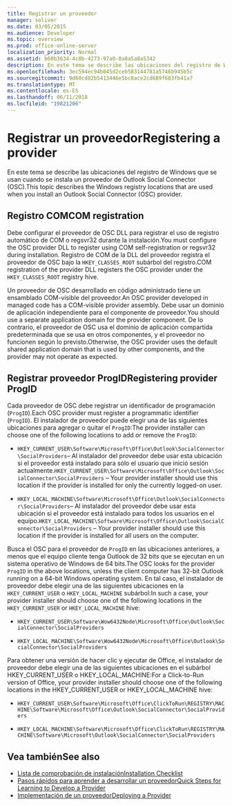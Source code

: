 ```yaml
---
title: Registrar un proveedor
manager: soliver
ms.date: 03/05/2015
ms.audience: Developer
ms.topic: overview
ms.prod: office-online-server
localization_priority: Normal
ms.assetid: b60b3634-4c8b-4273-97a0-0a8a5a8a5342
description: En este tema se describe las ubicaciones del registro de Windows que se usan cuando se instala un proveedor de Outlook Social Connector (OSC).
ms.openlocfilehash: 3ec594ec94b045d2ceb583144781a5746b945b5c
ms.sourcegitcommit: 9d60cd82b5413446e5bc8ace2cd689f683fb41a7
ms.translationtype: MT
ms.contentlocale: es-ES
ms.lasthandoff: 06/11/2018
ms.locfileid: "19821206"
---
```

# <a name="registering-a-provider"></a><span data-ttu-id="e3f46-103">Registrar un proveedor</span><span class="sxs-lookup"><span data-stu-id="e3f46-103">Registering a provider</span></span>

<span data-ttu-id="e3f46-104">En este tema se describe las ubicaciones del registro de Windows que se usan cuando se instala un proveedor de Outlook Social Connector (OSC).</span><span class="sxs-lookup"><span data-stu-id="e3f46-104">This topic describes the Windows registry locations that are used when you install an Outlook Social Connector (OSC) provider.</span></span>
  
## <a name="com-registration"></a><span data-ttu-id="e3f46-105">Registro COM</span><span class="sxs-lookup"><span data-stu-id="e3f46-105">COM registration</span></span>

<span data-ttu-id="e3f46-106">Debe configurar el proveedor de OSC DLL para registrar el uso de registro automático de COM o regsvr32 durante la instalación.</span><span class="sxs-lookup"><span data-stu-id="e3f46-106">You must configure the OSC provider DLL to register using COM self-registration or regsvr32 during installation.</span></span> <span data-ttu-id="e3f46-107">Registro de COM de la DLL del proveedor registra el proveedor de OSC bajo la `HKEY_CLASSES_ROOT` subárbol del registro.</span><span class="sxs-lookup"><span data-stu-id="e3f46-107">COM registration of the provider DLL registers the OSC provider under the `HKEY_CLASSES_ROOT` registry hive.</span></span> 
  
<span data-ttu-id="e3f46-108">Un proveedor de OSC desarrollado en código administrado tiene un ensamblado COM-visible del proveedor.</span><span class="sxs-lookup"><span data-stu-id="e3f46-108">An OSC provider developed in managed code has a COM-visible provider assembly.</span></span> <span data-ttu-id="e3f46-109">Debe usar un dominio de aplicación independiente para el componente de proveedor.</span><span class="sxs-lookup"><span data-stu-id="e3f46-109">You should use a separate application domain for the provider component.</span></span> <span data-ttu-id="e3f46-110">De lo contrario, el proveedor de OSC usa el dominio de aplicación compartida predeterminada que se usa en otros componentes, y el proveedor no funcionen según lo previsto.</span><span class="sxs-lookup"><span data-stu-id="e3f46-110">Otherwise, the OSC provider uses the default shared application domain that is used by other components, and the provider may not operate as expected.</span></span>
  
## <a name="registering-provider-progid"></a><span data-ttu-id="e3f46-111">Registrar proveedor ProgID</span><span class="sxs-lookup"><span data-stu-id="e3f46-111">Registering provider ProgID</span></span>

<span data-ttu-id="e3f46-112">Cada proveedor de OSC debe registrar un identificador de programación (`ProgID`).</span><span class="sxs-lookup"><span data-stu-id="e3f46-112">Each OSC provider must register a programmatic identifier (`ProgID`).</span></span> <span data-ttu-id="e3f46-113">El instalador de proveedor puede elegir una de las siguientes ubicaciones para agregar o quitar el `ProgID`:</span><span class="sxs-lookup"><span data-stu-id="e3f46-113">The provider installer can choose one of the following locations to add or remove the `ProgID`:</span></span>
  
- <span data-ttu-id="e3f46-114">`HKEY_CURRENT_USER\Software\Microsoft\Office\Outlook\SocialConnector\SocialProviders`&ndash; Al instalador del proveedor debe usar esta ubicación si el proveedor está instalado para sólo el usuario que inició sesión actualmente.</span><span class="sxs-lookup"><span data-stu-id="e3f46-114">`HKEY_CURRENT_USER\Software\Microsoft\Office\Outlook\SocialConnector\SocialProviders` &ndash; Your provider installer should use this location if the provider is installed for only the currently logged-on user.</span></span>
    
- <span data-ttu-id="e3f46-115">`HKEY_LOCAL_MACHINE\Software\Microsoft\Office\Outlook\SocialConnector\SocialProviders`&ndash; Al instalador del proveedor debe usar esta ubicación si el proveedor está instalado para todos los usuarios en el equipo.</span><span class="sxs-lookup"><span data-stu-id="e3f46-115">`HKEY_LOCAL_MACHINE\Software\Microsoft\Office\Outlook\SocialConnector\SocialProviders` &ndash; Your provider installer should use this location if the provider is installed for all users on the computer.</span></span>
    
<span data-ttu-id="e3f46-116">Busca el OSC para el proveedor de `ProgID` en las ubicaciones anteriores, a menos que el equipo cliente tenga Outlook de 32 bits que se ejecutan en un sistema operativo de Windows de 64 bits.</span><span class="sxs-lookup"><span data-stu-id="e3f46-116">The OSC looks for the provider  `ProgID` in the above locations, unless the client computer has 32-bit Outlook running on a 64-bit Windows operating system.</span></span> <span data-ttu-id="e3f46-117">En tal caso, el instalador de proveedor debe elegir una de las siguientes ubicaciones en la `HKEY_CURRENT_USER` o `HKEY_LOCAL_MACHINE` subárbol:</span><span class="sxs-lookup"><span data-stu-id="e3f46-117">In such a case, your provider installer should choose one of the following locations in the  `HKEY_CURRENT_USER` or  `HKEY_LOCAL_MACHINE` hive:</span></span> 
  
- `HKEY_CURRENT_USER\Software\Wow6432Node\Microsoft\Office\Outlook\SocialConnector\SocialProviders`
    
- `HKEY_LOCAL_MACHINE\Software\Wow6432Node\Microsoft\Office\Outlook\SocialConnector\SocialProviders`
    
<span data-ttu-id="e3f46-118">Para obtener una versión de hacer clic y ejecutar de Office, el instalador de proveedor debe elegir una de las siguientes ubicaciones en el subárbol HKEY_CURRENT_USER o HKEY_LOCAL_MACHINE:</span><span class="sxs-lookup"><span data-stu-id="e3f46-118">For a Click-to-Run version of Office, your provider installer should choose one of the following locations in the HKEY_CURRENT_USER or HKEY_LOCAL_MACHINE hive:</span></span>
  
- `HKEY_CURRENT_USER\Software\Microsoft\Office\ClickToRun\REGISTRY\MACHINE\Software\Microsoft\Office\Outlook\SocialConnector\SocialProviders`
    
- `HKEY_LOCAL_MACHINE\Software\Microsoft\Office\ClickToRun\REGISTRY\MACHINE\Software\Microsoft\Outlook\SocialConnector\SocialProviders`
    
## <a name="see-also"></a><span data-ttu-id="e3f46-119">Vea también</span><span class="sxs-lookup"><span data-stu-id="e3f46-119">See also</span></span>

- [<span data-ttu-id="e3f46-120">Lista de comprobación de instalación</span><span class="sxs-lookup"><span data-stu-id="e3f46-120">Installation Checklist</span></span>](installation-checklist.md)
- [<span data-ttu-id="e3f46-121">Pasos rápidos para aprender a desarrollar un proveedor</span><span class="sxs-lookup"><span data-stu-id="e3f46-121">Quick Steps for Learning to Develop a Provider</span></span>](quick-steps-for-learning-to-develop-a-provider.md)
- [<span data-ttu-id="e3f46-122">Implementación de un proveedor</span><span class="sxs-lookup"><span data-stu-id="e3f46-122">Deploying a Provider</span></span>](deploying-a-provider.md)

